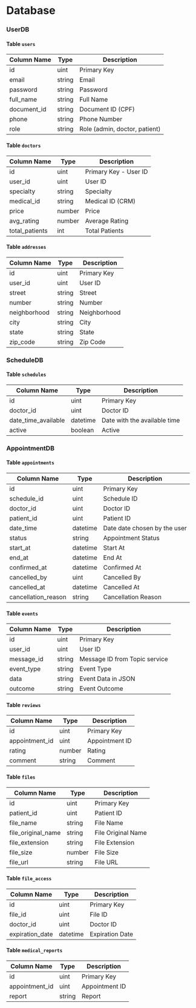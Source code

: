 # Database

### UserDB

#### Table `users`

| Column Name | Type   | Description                   |
| ----------- | ------ | ----------------------------- |
| id          | uint   | Primary Key                   |
| email       | string | Email                         |
| password    | string | Password                      |
| full_name   | string | Full Name                     |
| document_id | string | Document ID (CPF)             |
| phone       | string | Phone Number                  |
| role        | string | Role (admin, doctor, patient) |

#### Table `doctors`

| Column Name    | Type   | Description           |
| -------------- | ------ | --------------------- |
| id             | uint   | Primary Key - User ID |
| user_id        | uint   | User ID               |
| specialty      | string | Specialty             |
| medical_id     | string | Medical ID (CRM)      |
| price          | number | Price                 |
| avg_rating     | number | Average Rating        |
| total_patients | int    | Total Patients        |

#### Table `addresses`

| Column Name  | Type   | Description  |
| ------------ | ------ | ------------ |
| id           | uint   | Primary Key  |
| user_id      | uint   | User ID      |
| street       | string | Street       |
| number       | string | Number       |
| neighborhood | string | Neighborhood |
| city         | string | City         |
| state        | string | State        |
| zip_code     | string | Zip Code     |

### ScheduleDB

#### Table `schedules`

| Column Name         | Type     | Description                  |
| ------------------- | -------- | ---------------------------- |
| id                  | uint     | Primary Key                  |
| doctor_id           | uint     | Doctor ID                    |
| date_time_available | datetime | Date with the available time |
| active              | boolean  | Active                       |

### AppointmentDB

#### Table `appointments`

| Column Name         | Type     | Description                  |
| ------------------- | -------- | ---------------------------- |
| id                  | uint     | Primary Key                  |
| schedule_id         | uint     | Schedule ID                  |
| doctor_id           | uint     | Doctor ID                    |
| patient_id          | uint     | Patient ID                   |
| date_time           | datetime | Date date chosen by the user |
| status              | string   | Appointment Status           |
| start_at            | datetime | Start At                     |
| end_at              | datetime | End At                       |
| confirmed_at        | datetime | Confirmed At                 |
| cancelled_by        | uint     | Cancelled By                 |
| cancelled_at        | datetime | Cancelled At                 |
| cancellation_reason | string   | Cancellation Reason          |

#### Table `events`

| Column Name | Type   | Description                   |
| ----------- | ------ | ----------------------------- |
| id          | uint   | Primary Key                   |
| user_id     | uint   | User ID                       |
| message_id  | string | Message ID from Topic service |
| event_type  | string | Event Type                    |
| data        | string | Event Data in JSON            |
| outcome     | string | Event Outcome                 |

#### Table `reviews`

| Column Name    | Type   | Description    |
| -------------- | ------ | -------------- |
| id             | uint   | Primary Key    |
| appointment_id | uint   | Appointment ID |
| rating         | number | Rating         |
| comment        | string | Comment        |

#### Table `files`

| Column Name        | Type   | Description        |
| ------------------ | ------ | ------------------ |
| id                 | uint   | Primary Key        |
| patient_id         | uint   | Patient ID         |
| file_name          | string | File Name          |
| file_original_name | string | File Original Name |
| file_extension     | string | File Extension     |
| file_size          | number | File Size          |
| file_url           | string | File URL           |

#### Table `file_access`

| Column Name     | Type     | Description     |
| --------------- | -------- | --------------- |
| id              | uint     | Primary Key     |
| file_id         | uint     | File ID         |
| doctor_id       | uint     | Doctor ID       |
| expiration_date | datetime | Expiration Date |

#### Table `medical_reports`

| Column Name    | Type   | Description    |
| -------------- | ------ | -------------- |
| id             | uint   | Primary Key    |
| appointment_id | uint   | Appointment ID |
| report         | string | Report         |
